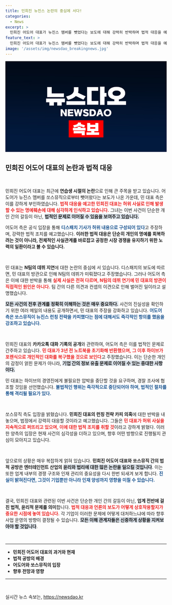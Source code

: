 ```yaml
---
title: 민희진 뉴진스 논란의 중심에 서다!
categories:
  - News
excerpt: >
  민희진 어도어 대표가 뉴진스 멤버를 뺏었다는 보도에 대해 강력히 반박하며 법적 대응을 예고했다. 그는 명예훼손과 업무방해를 주장하며, 하이브 측의 불법 행위도 지적했다. 클릭해서 더 자세한 진실을 확인해보세요!
feature_text: >
  민희진 어도어 대표가 뉴진스 멤버를 뺏었다는 보도에 대해 강력히 반박하며 법적 대응을 예고했다. 그는 명예훼손과 업무방해를 주장하며, 하이브 측의 불법 행위도 지적했다. 클릭해서 더 자세한 진실을 확인해보세요!
image: '/assets/img/newsdao_breakingnews.jpg'
---
```


<p><img src="/assets/img/newsdao_breakingnews.jpg" alt="cryptoinkorea 속보" /></p>

<h2 data-ke-size="size26">민희진 어도어 대표의 논란과 법적 대응</h2>

<p data-ke-size="size16">&nbsp;</p>

<p>민희진 어도어 대표는 최근에 <b>연습생 시절의 논란</b>으로 인해 큰 주목을 받고 있습니다. 어도어가 뉴진스 멤버를 쏘스뮤직으로부터 뺏어왔다는 보도가 나온 가운데, 민 대표 측은 이를 강하게 부인하였습니다. <b><span style="color: #ee2323;">법적 대응을 예고한 민희진 대표는 허위 사실로 인해 발생할 수 있는 명예훼손에 대해 심각하게 인식하고 있습니다.</span></b> 그녀는 이번 사건이 단순한 개인 간의 갈등이 아닌, <b><span style="background-color: #21538527;">법적인 문제로 이어질 수 있음을 보여주고 있습니다.</span></b></p>

<p>어도어 측은 공식 입장을 통해 <b><span style="color: #1a5490;">디스패치 기사가 허위 내용으로 구성되어 있다</span></b>고 주장하며, 강력한 법적 조치를 예고했습니다. <b>이러한 법적 대응은 단순히 개인의 명예를 회복하려는 것이 아니라, 전체적인 사실관계를 바로잡고 공정한 시장 경쟁을 유지하기 위한 노력의 일환이라고 볼 수 있습니다.</b></p>

<p data-ke-size="size16">&nbsp;</p>

<p>민 대표는 <b>N팀의 데뷔 지연</b>에 대한 논란의 중심에 서 있습니다. 디스패치의 보도에 따르면, 민 대표의 방관으로 인해 N팀의 데뷔가 미뤄졌다고 주장했습니다. 그러나 어도어 측은 이에 대한 반박을 통해 <b><span style="color: #ee2323;">실제 사실은 전혀 다르며, N팀의 데뷔 연기에 민 대표의 방관이 직접적인 원인은 아니다.</span></b> 팀 간의 다른 의견과 컨셉의 이견으로 인해 벌어진 일이라고 설명했습니다. </p>

<p><b><span style="background-color: #21538527;">모든 사건의 전후 관계를 정확히 이해하는 것은 매우 중요하다.</span></b> 사건의 진실성을 확인하기 위한 여러 메일의 내용도 공개하면서, 민 대표의 주장을 강화하고 있습니다. <b><span style="color: #1a5490;">어도어 측은 쏘스뮤직이 뉴진스 런칭 전략을 카피했다는 점에 대해서도 즉각적인 항의를 했음을 강조하고 있습니다.</span></b></p>

<p data-ke-size="size16">&nbsp;</p>

<p>민희진 대표의 <b>카카오톡 대화 기록의 공개</b>와 관련하여, 어도어 측은 이를 법적인 문제로 간주하고 있습니다. <b><span style="color: #ee2323;">민 대표가 3년 전 노트북을 초기화해 반환했으며, 그 이후 하이브가 포렌식으로 개인적인 대화를 복구했을 것으로 보인다</span></b>고 주장했습니다. 이는 단순한 개인의 감정이 얽힌 문제가 아니라, <b><span style="background-color: #21538527;">기업 간의 정보 유출 문제로 이어질 수 있는 중대한 사항이다.</span></b> </p>

<p>민 대표는 하이브의 경영진에게 불필요한 압박을 중단할 것을 요구하며, 경찰 조사에 협조할 것임을 선언했습니다. <b><span style="color: #1a5490;">불법적인 행위는 즉각적으로 중단되어야 하며, 법적인 절차를 통해 격리될 필요가 있다.</span></b></p>

<p data-ke-size="size16">&nbsp;</p>

<p>쏘스뮤직 측도 입장을 밝혔습니다. <b>민희진 대표의 런칭 전략 카피 의혹</b>에 대한 반박을 내놓으며, 법정에서 강력히 대응할 것이라고 예고했습니다. 그들은 <b><span style="color: #ee2323;">민 대표가 허위 사실을 지속적으로 퍼뜨리고 있으며, 이에 대한 법적 조치를 취할 것</span></b>이라고 강하게 밝혔다. 이러한 양측의 입장은 현재 사건의 심각성을 더하고 있으며, 향후 어떤 방향으로 진행될지 관심이 모아지고 있습니다. </p>

<p data-ke-size="size16">&nbsp;</p>

<p>앞으로의 상황은 매우 복잡하게 얽혀 있습니다. <b>민희진 어도어 대표와 쏘스뮤직 간의 법적 공방은 엔터테인먼트 산업의 <span style="background-color: #21538527;">윤리와 법리에 대한 많은 논란을 일으킬 것입니다</span></b>. 이는 또한 업계 내부의 경쟁 구조와 인재 관리의 중요성을 다시 한번 되새겨 보게 합니다. <b><span style="color: #1a5490;">진실이 밝혀진다면, 그것이 기업뿐만 아니라 인재 양성까지 영향을 미칠 수 있습니다.</span></b></p>

<p data-ke-size="size16">&nbsp;</p>

<p>결국, 민희진 대표와 관련된 이번 사건은 단순한 개인 간의 갈등이 아닌, <b>업계 전반에 걸친 법적, 윤리적 문제를 의미</b>합니다. <b><span style="color: #ee2323;">법적 대응과 언론의 보도가 어떻게 상호작용할지가 중요한 시점에 놓여 있습니다.</span></b> 각 기업이 이러한 문제에 어떻게 대처하느냐에 따라 향후 사업 운영의 방향이 결정될 수 있습니다. <b><span style="background-color: #21538527;">모든 이해 관계자들은 신중하게 상황을 지켜보아야 할 것입니다</span></b>. </p>

<p data-ke-size="size16">&nbsp;</p>

<hr />

<ul>
   <li><b>민희진 어도어 대표의 과거와 현재</b></li>
   <li><b>법적 공방의 배경</b></li>
   <li><b>어도어와 쏘스뮤직의 입장</b></li>
   <li><b>향후 전망과 영향</b></li>
</ul>

<hr />

<p data-ke-size="size16">&nbsp;</p>
실시간 뉴스 속보는, <a href="https://newsdao.kr" rel="dofollow">https://newsdao.kr</a>


